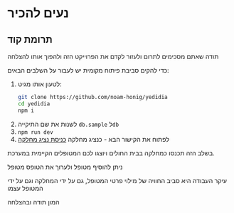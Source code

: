 # נעים להכיר

## תרומת קוד
תודה שאתם מסכימים לתרום ולעזור לקדם את הפרוייקט הזה ולהפוך אותו להצלחה

כדי להקים סביבת פיתוח מקומית יש לעבור על השלבים הבאים:
1. לטעון אותו מגיט:
   ```sh
   git clone https://github.com/noam-honig/yedidia
   cd yedidia
   npm i 
   ```
2. לשנות את שם התיקייה `db.sample` ל`db`
3. `npm run dev`
4. לפתוח את הקישור הבא - כנציג מחלקה
   [כניסת נציג מחלקה](http://127.0.0.1:5173/departmentSignIn/cliu4mtuu0001hwuhbn2n85ou)

בשלב הזה תכנסו כמחלקה בבית החולים ויוצגו לכם המטופלים הקיימית במערכת.

ניתן להוסיף מטופל ולערוך את הטופס מטופל

עיקר העבודה היא סביב החוויה של מילוי פרטי המטופל, גם על ידי המחלקה וגם על ידי המטופל עצמו

המון תודה ובהצלחה